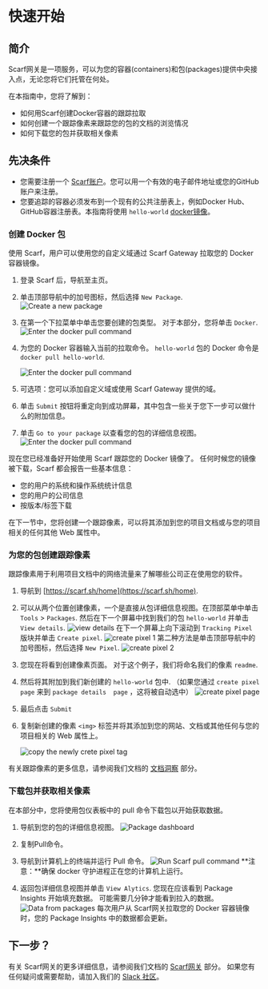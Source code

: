 # 快速开始

## 简介

Scarf网关是一项服务，可以为您的容器(containers)和包(packages)提供中央接入点，无论您将它们托管在何处。

在本指南中，您将了解到：

- 如何用Scarf创建Docker容器的跟踪拉取
- 如何创建一个跟踪像素来跟踪您的包的文档的浏览情况
- 如何下载您的包并获取相关像素

## 先决条件

- 您需要注册一个 [Scarf账户](https://scarf.sh/signup)。您可以用一个有效的电子邮件地址或您的GitHub账户来注册。
- 您要追踪的容器必须发布到一个现有的公共注册表上，例如Docker Hub、GitHub容器注册表。本指南将使用 `hello-world` [docker镜像](https://hub.docker.com/_/hello-world)。

### 创建 Docker 包

使用 Scarf，用户可以使用您的自定义域通过 Scarf Gateway 拉取您的 Docker 容器镜像。

1.  登录 Scarf 后，导航至主页。

2. 单击顶部导航中的加号图标，然后选择 `New Package`.
![Create a new package](assets/pics/qs-file-packages/create-new-package.png)

3. 在第一个下拉菜单中单击您要创建的包类型。 对于本部分，您将单击 `Docker`.
![Enter the docker pull command](assets/pics/quick-start/create-docker.png)

4.  为您的 Docker 容器输入当前的拉取命令。 `hello-world` 包的 Docker 命令是`docker pull hello-world`.
    
    ![Enter the docker pull command](assets/pics/quick-start/docker-package-pull-command.png)
    
5. 可选项：您可以添加自定义域或使用 Scarf Gateway 提供的域。

6. 单击 `Submit` 按钮将重定向到成功屏幕，其中包含一些关于您下一步可以做什么的附加信息。

7. 单击 `Go to your package` 以查看您的包的详细信息视图。
![Enter the docker pull command](assets/pics/quick-start/docker-packages-succces-screen.png)

现在您已经准备好开始使用 Scarf 跟踪您的 Docker 镜像了。
任何时候您的镜像被下载，Scarf 都会报告一些基本信息：

- 您的用户的系统和操作系统统计信息
- 您的用户的公司信息
- 按版本/标签下载

在下一节中，您将创建一个跟踪像素，可以将其添加到您的项目文档或与您的项目相关的任何其他 Web 属性中。

### 为您的包创建跟踪像素

跟踪像素用于利用项目文档中的网络流量来了解哪些公司正在使用您的软件。

1. 导航到 [https://scarf.sh/home](https://scarf.sh/home).

2. 可以从两个位置创建像素，一个是直接从包详细信息视图。在顶部菜单中单击 `Tools` > `Packages`. 然后在下一个屏幕中找到我们的包 `hello-world` 并单击 `View details`.
![view details](assets/pics/quick-start/docker-package-view-details.png)
在下一个屏幕上向下滚动到 `Tracking Pixel` 版块并单击 `Create pixel`.
![create pixel 1](assets/pics/quick-start/docker-create-pixel-1.png)
第二种方法是单击顶部导航中的加号图标，然后选择 `New Pixel`.
![create pixel 2](assets/pics/quick-start/docker-create-pixel-2.png)

3. 您现在将看到创建像素页面。 对于这个例子，我们将命名我们的像素 `readme`.

4. 然后将其附加到我们新创建的 `hello-world` 包中. （如果您通过 `create pixel page` 来到 `package details  page` ，这将被自动选中）
![create pixel page](assets/pics/quick-start/create-pixel-page.png)

4. 最后点击 `Submit`

5. 复制新创建的像素 `<img>` 标签并将其添加到您的网站、文档或其他任何与您的项目相关的 Web 属性上。

   ![copy the newly crete pixel tag](assets/pics/quick-start/pixel-copy-embeded.png)

有关跟踪像素的更多信息，请参阅我们文档的 [文档洞察](../web-traffic/) 部分。

### 下载包并获取相关像素

在本部分中，您将使用包仪表板中的 pull 命令下载包以开始获取数据。

1. 导航到您的包的详细信息视图。
   ![Package dashboard](assets/pics/quick-start/docker-copy-pull-command.png)
2. 复制Pull命令。
3. 导航到计算机上的终端并运行 Pull 命令。 
   ![Run Scarf pull command](assets/pics/quick-start/terminal_pull.png)
   **注意：**确保 docker 守护进程正在您的计算机上运行。

4. 返回包详细信息视图并单击 `View Alytics`. 您现在应该看到 Package Insights 开始填充数据。
可能需要几分钟才能看到拉入的数据。
![Data from packages](assets/pics/quick-start/package-analytics.png)
每次用户从 Scarf网关拉取您的 Docker 容器镜像时，您的 Package Insights 中的数据都会更新。

## 下一步？

有关 Scarf网关的更多详细信息，请参阅我们文档的 [Scarf网关](https://docs.scarf.sh/gateway/) 部分。
如果您有任何疑问或需要帮助，请加入我们的 [Slack 社区](https://tinyurl.com/scarf-community-slack)。
